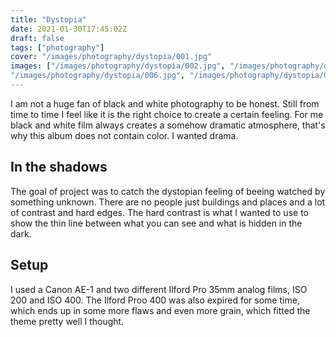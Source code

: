 ```yaml
---
title: "Dystopia"
date: 2021-01-30T17:45:02Z
draft: false
tags: ["photography"]
cover: "/images/photography/dystopia/001.jpg"
images: ["/images/photography/dystopia/002.jpg", "/images/photography/dystopia/003.jpg", "/images/photography/dystopia/004.jpg", "/images/photography/dystopia/005.jpg",
"/images/photography/dystopia/006.jpg", "/images/photography/dystopia/007.jpg", "/images/photography/dystopia/008.jpg", "/images/photography/dystopia/009.jpg", "/images/photography/dystopia/010.jpg"]
---
```

I am not a huge fan of black and white photography to be honest. Still from time to time I feel like it is the right choice to create a certain feeling. For me black and white film always creates a somehow dramatic atmosphere, that's why this album does not contain color. I wanted drama.

## In the shadows

The goal of project was to catch the dystopian feeling of beeing watched by something unknown. There are no people just buildings and places and a lot of contrast and hard edges. The hard contrast is what I wanted to use to show the thin line between what you can see and what is hidden in the dark.

## Setup

I used a Canon AE-1 and two different Ilford Pro 35mm analog films, ISO 200 and ISO 400. The Ilford Proo 400 was also expired for some time, which ends up in some more flaws and even more grain, which fitted the theme pretty well I thought.